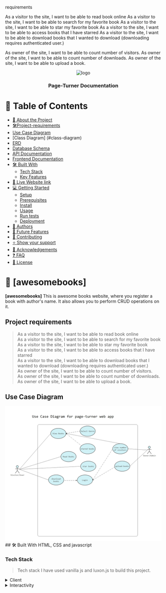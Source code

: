 requirements

As a visitor to the site, I want to be able to read book online
As a visitor to the site, I want to be able to search for my favorite book
As a visitor to the site, I want to be able to star my favorite book
As a visitor to the site, I want to be able to access books that I have starred
As a visitor to the site, I want to be able to download books that I wanted to download (downloading requires authenticated user.)

As owner of the site, I want to be able to count number of visitors.
As owner of the site, I want to be able to count number of downloads.
As owner of the site, I want to be able to upload a book.
<a name="readme-top"></a>

<div align="center">
  <!-- You are encouraged to replace this logo with your own! Otherwise you can also remove it. -->
  <img src="murple_logo.png" alt="logo" width="140"  height="auto" />
  <br/>

  <h3><b>Page-Turner Documentation</b></h3>

</div>

<!-- TABLE OF CONTENTS -->

# 📗 Table of Contents

- [📖 About the Project](#about-project)
- [🛠Project-requirements](#project-requirements)
- [Use Case Diagram](#use-case-diagram)
- [Class Diagram] (#class-diagram)
- [ERD](#erd)
- [Database Schema](#database-schema)
- [API Documentation](#api-documentation)
- [Frontend Documentation](#frontend-documentation)
- [🛠 Built With](#built-with)
  - [Tech Stack](#tech-stack)
  - [Key Features](#key-features)
- [🚀 Live Website link](#live-demo)
- [💻 Getting Started](#getting-started)
  - [Setup](#setup)
  - [Prerequisites](#prerequisites)
  - [Install](#install)
  - [Usage](#usage)
  - [Run tests](#run-tests)
  - [Deployment](#triangular_flag_on_post-deployment)
- [👥 Authors](#authors)
- [🔭 Future Features](#future-features)
- [🤝 Contributing](#contributing)
- [⭐️ Show your support](#support)
- [🙏 Acknowledgements](#acknowledgements)
- [❓ FAQ](#faq)
- [📝 License](#license)

<!-- PROJECT DESCRIPTION -->

# 📖 [awesomebooks] <a name="about-project"></a>

>

**[awesomebooks]** This is awesome books website, where you register a book with author's name. It also allows you to perform CRUD operations on it.

## Project requirements <a name="project-requirements"></a>

> As a visitor to the site, I want to be able to read book online <br/>
> As a visitor to the site, I want to be able to search for my favorite book<br/>
> As a visitor to the site, I want to be able to star my favorite book<br/>
> As a visitor to the site, I want to be able to access books that I have starred<br/>
> As a visitor to the site, I want to be able to download books that I wanted to download (downloading requires authenticated user.)<br/>
> As owner of the site, I want to be able to count number of visitors.<br/>
> As owner of the site, I want to be able to count number of downloads.<br/>
> As owner of the site, I want to be able to upload a book.<br/>

## Use Case Diagram <a name="use-case-diagram"></a>

<img src="./public/use-case.jpg"/>
## 🛠 Built With <a name="built-with">HTML, CSS and javascript</a>

### Tech Stack <a name="tech-stack"></a>

> Tech stack
> I have used vanilla js and luxon.js to build this project.

<details>
  <summary>Client</summary>
  <ul>
    <li><a href="https://css.org/">CSS</a></li>
  </ul>
</details>

<details>
  <summary>Interactivity</summary>
  <ul>
    <li><a href="https://js.com/">vanilla js</a></li>
  </ul>

<!-- Features -->

### Key Features <a name="key-features"></a>

> Describe between 1-3 key features of the application.

- **[allows_book_registration]**
- **[performs_CRUD]**

<p align="right">(<a href="#readme-top">back to top</a>)</p>

<!-- LIVE DEMO -->

## Use Case Senario <a name="use-case-schenario"></a>

#. Admin/Users Scenario

1.  Admin logs in to the website as an admin.
2.  Admin uploads a book with Author-name, and genre: Comic, self-helping, fiction, enterpreneurship, auto-biography. Admin can view list of all books and perform CRUD operations on them.
3.  Users can search for a book by Author-name, and genre. View a book description and opens it. USers can also download a book by logging in to the website.
    <u>
    #.Classifiers
    </U>
    <h1>
    Admin,Book,Genre,Users
    </h1>
    #. Attributes
    #Admin: username, password, email, role.
    #Book: title, description,genre,author-name,uploaded-date,book-id
    #User: username, password, email,user-id
    #. Relationships
        #. Admin creates Book
        #. Admin views list of Books
        #. Admin performs CRUD operations on Books
        #. Book has Author-name and Genre attributes
        #. User searches for Book
        #. User views Book description
        #. User downloads Book

## Class Diagram <a name="class-diagram"></a>

<img src="./public/class-diagram.jpg"/>

## 🚀 Live Demo <a name="live-demo"></a>

> Add a link to your deployed project.

- [Live Demo Link](https://ibranista.github.io/awesome-books-ibranista.github.io/)

<p align="right">(<a href="#readme-top">back to top</a>)</p>

<!-- GETTING STARTED -->

## 💻 Getting Started <a name="getting-started"></a>

To get a local copy up and running, follow these steps.

### Prerequisites

In order to run this project you need:

- open index.html and open it inside your favorite browser.

### Setup

- Create a local directory that you want to clone the repository.

- Open the git-bash in the current created directory.

- Clone this repository

- Open git-bash inside the cloned repository

- run npm install

- after installation has finished you can open index.html

- That's it enjoy :)

### Install

Install this project with:

install the dependancies using node package manager also known as npm.

### Usage

<p align="right">(<a href="#readme-top">back to top</a>)</p>

<!-- AUTHORS -->

## 👥 Authors <a name="authors"></a>

> Mention all of the collaborators of this project.

👤 **Ibrahim**

- GitHub: [@githubhandle](https://github.com/ibranista)
- Twitter: [@twitterhandle](https://twitter.com/ibrahimkedir9)
- LinkedIn: [LinkedIn](https://linkedin.com/in/ibraheem88)

<p align="right">(<a href="#readme-top">back to top</a>)</p>

<!-- FUTURE FEATURES -->

## 🔭 Future Features <a name="future-features"></a>

> Describe 1 - 3 features you will add to the project.

- [ user authorization and authentication ] **[new_feature_1]**
- [ add option to read books online ] **[new_feature_2]**
- [ fetch more books online ] **[new_feature_3]**

<p align="right">(<a href="#readme-top">back to top</a>)</p>

<!-- CONTRIBUTING -->

## 🤝 Contributing <a name="contributing"></a>

Contributions, issues, and feature requests are welcome!

Feel free to check the [issues page](../../issues/).

<p align="right">(<a href="#readme-top">back to top</a>)</p>

<!-- SUPPORT -->

## ⭐️ Show your support <a name="support"></a>

> support me by giving this project a star

<p align="right">(<a href="#readme-top">back to top</a>)</p>

<!-- ACKNOWLEDGEMENTS -->

## 🙏 Acknowledgments <a name="acknowledgements"></a>

> Give credit to everyone who inspired your codebase.

I would like to thank Anna for helping me do this project.

<p align="right">(<a href="#readme-top">back to top</a>)</p>

<!-- FAQ (optional) -->

## ❓ FAQ <a name="faq"></a>

> Add at least 2 questions new developers would ask when they decide to use your project.

- **[fill free to use this project in any way that's legal.]**

<p align="right">(<a href="#readme-top">back to top</a>)</p>

<!-- LICENSE -->

## 📝 License <a name="license" href="https://opensource.org/licenses/MIT"></a>

This project is [MIT]("https://opensource.org/licenses/MIT") licensed.

_NOTE: we recommend using the [MIT license](https://choosealicense.com/licenses/mit/) - you can set it up quickly by [using templates available on GitHub](https://docs.github.com/en/communities/setting-up-your-project-for-healthy-contributions/adding-a-license-to-a-repository). You can also use [any other license](https://choosealicense.com/licenses/) if you wish._

<p align="right">(<a href="#readme-top">back to top</a>)</p>
